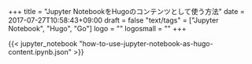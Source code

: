 +++
title = "Jupyter NotebookをHugoのコンテンツとして使う方法"
date = 2017-07-27T10:58:43+09:00
draft = false
"text/tags" = ["Jupyter Notebook", "Hugo", "Go"]
logo = ""
logosmall = ""
+++

{{< jupyter_notebook "how-to-use-jupyter-notebook-as-hugo-content.ipynb.json" >}}
